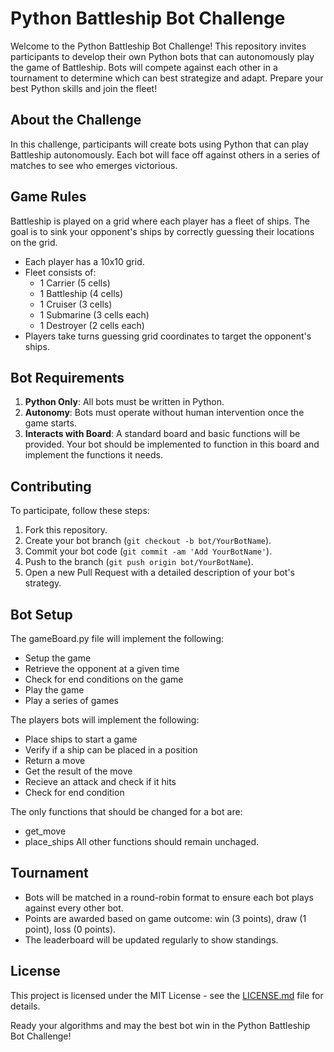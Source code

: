 # Python Battleship Bot Challenge

Welcome to the Python Battleship Bot Challenge! This repository invites participants to develop their own Python bots that can autonomously play the game of Battleship. Bots will compete against each other in a tournament to determine which can best strategize and adapt. Prepare your best Python skills and join the fleet!

## About the Challenge

In this challenge, participants will create bots using Python that can play Battleship autonomously. Each bot will face off against others in a series of matches to see who emerges victorious.

## Game Rules

Battleship is played on a grid where each player has a fleet of ships. The goal is to sink your opponent's ships by correctly guessing their locations on the grid.

- Each player has a 10x10 grid.
- Fleet consists of:
  - 1 Carrier (5 cells)
  - 1 Battleship (4 cells)
  - 1 Cruiser (3 cells)
  - 1 Submarine (3 cells each)
  - 1 Destroyer (2 cells each)
- Players take turns guessing grid coordinates to target the opponent's ships.

## Bot Requirements

1. **Python Only**: All bots must be written in Python.
2. **Autonomy**: Bots must operate without human intervention once the game starts.
3. **Interacts with Board**: A standard board and basic functions will be provided. Your bot should be implemented to function in this board and implement the functions it needs. 

## Contributing

To participate, follow these steps:

1. Fork this repository.
2. Create your bot branch (`git checkout -b bot/YourBotName`).
3. Commit your bot code (`git commit -am 'Add YourBotName'`).
4. Push to the branch (`git push origin bot/YourBotName`).
5. Open a new Pull Request with a detailed description of your bot's strategy.

## Bot Setup

The gameBoard.py file will implement the following:
  - Setup the game
  - Retrieve the opponent at a given time
  - Check for end conditions on the game
  - Play the game
  - Play a series of games

The players bots will implement the following:
  - Place ships to start a game
  - Verify if a ship can be placed in a position
  - Return a move
  - Get the result of the move
  - Recieve an attack and check if it hits
  - Check for end condition

The only functions that should be changed for a bot are:
  - get_move
  - place_ships
All other functions should remain unchaged.

## Tournament

- Bots will be matched in a round-robin format to ensure each bot plays against every other bot.
- Points are awarded based on game outcome: win (3 points), draw (1 point), loss (0 points).
- The leaderboard will be updated regularly to show standings.

## License

This project is licensed under the MIT License - see the [LICENSE.md](LICENSE.md) file for details.

Ready your algorithms and may the best bot win in the Python Battleship Bot Challenge!
